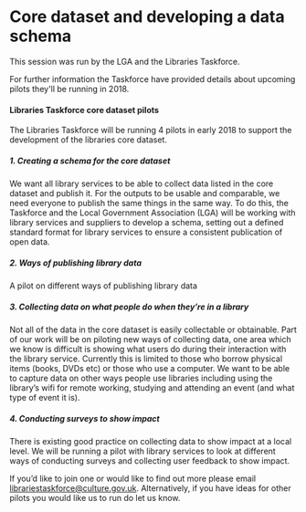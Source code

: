 Core dataset and developing a data schema
=========================================

This session was run by the LGA and the Libraries Taskforce.

For further information the Taskforce have provided details about upcoming pilots they'll be running in 2018.

#### Libraries Taskforce core dataset pilots

The Libraries Taskforce will be running 4 pilots in early 2018 to support the development of the libraries core dataset.

##### 1. Creating a schema for the core dataset

We want all library services to be able to collect data listed in the core dataset and publish it. For the outputs to be usable and comparable, we need everyone to publish the same things in the same way. To do this, the Taskforce and the Local Government Association (LGA) will be working with library services and suppliers to develop a schema, setting out a defined standard format for library services to ensure a consistent publication of open data.

##### 2. Ways of publishing library data

A pilot on different ways of publishing library data

##### 3. Collecting data on what people do when they’re in a library

Not all of the data in the core dataset is easily collectable or obtainable. Part of our work will be on piloting new ways of collecting data, one area which we know is difficult is showing what users do during their interaction with the library service. Currently this is limited to those who borrow physical items (books, DVDs etc) or those who use a computer. We want to be able to capture data on other ways people use libraries including using the library’s wifi for remote working, studying and attending an event (and what type of event it is).

##### 4. Conducting surveys to show impact

There is existing good practice on collecting data to show impact at a local level. We will be running a pilot with library services to look at different ways of conducting surveys and collecting user feedback to show impact. 

If you’d like to join one or would like to find out more please email librariestaskforce@culture.gov.uk. Alternatively, if you have ideas for other pilots you would like us to run do let us know.
